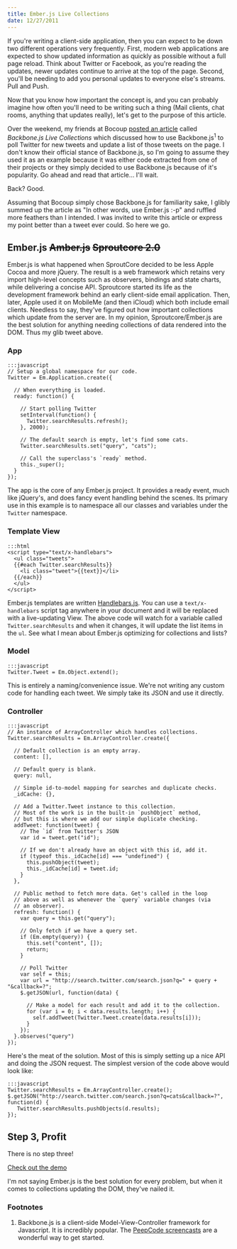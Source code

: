 ```yaml
---
title: Ember.js Live Collections
date: 12/27/2011
---
```


If you're writing a client-side application, then you can expect to be down two different operations very frequently. First, modern web applications are expected to show updated information as quickly as possible without a full page reload. Think about Twitter or Facebook, as you're reading the updates, newer updates continue to arrive at the top of the page. Second, you'll be needing to add you personal updates to everyone else's streams. Pull and Push.

Now that you know how important the concept is, and you can probably imagine how often you'll need to be writing such a thing (Mail clients, chat rooms, anything that updates really), let's get to the purpose of this article.

Over the weekend, my friends at Bocoup [posted an article] called *Backbone.js Live Collections* which discussed how to use Backbone.js<sup>1</sup> to poll Twitter for new tweets and update a list of those tweets on the page. I don't know their official stance of Backbone.js, so I'm going to assume they used it as an example because it was either code extracted from one of their projects or they simply decided to use Backbone.js because of it's popularity. Go ahead and read that article… I'll wait.

Back? Good.

Assuming that Bocoup simply chose Backbone.js for familiarity sake, I glibly summed up the article as "In other words, use Ember.js :-p" and ruffled more feathers than I intended. I was invited to write this article or express my point better than a tweet ever could. So here we go.

## Ember.js <strike>Amber.js</strike> <strike>Sproutcore 2.0</strike>

Ember.js is what happened when SproutCore decided to be less Apple Cocoa and more jQuery. The result is a web framework which retains very import high-level concepts such as observers, bindings and state charts, while delivering a concise API. Sproutcore started its life as the development framework behind an early client-side email application. Then, later, Apple used it on MobileMe (and then iCloud) which both include email clients. Needless to say, they've figured out how important collections which update from the server are. In my opinion, Sproutcore/Ember.js are the best solution for anything needing collections of data rendered into the DOM. Thus my glib tweet above.

### App

    :::javascript
    // Setup a global namespace for our code.
    Twitter = Em.Application.create({

      // When everything is loaded.
      ready: function() {

        // Start polling Twitter
        setInterval(function() {
          Twitter.searchResults.refresh();
        }, 2000);

        // The default search is empty, let's find some cats.
        Twitter.searchResults.set("query", "cats");
        
        // Call the superclass's `ready` method.
        this._super();
      }
    });

The app is the core of any Ember.js project. It provides a ready event, much like jQuery's, and does fancy event handling behind the scenes. Its primary use in this example is to namespace all our classes and variables under the `Twitter` namespace.

### Template View

    :::html
    <script type="text/x-handlebars">
      <ul class="tweets">
      {{#each Twitter.searchResults}}
        <li class="tweet">{{text}}</li>
      {{/each}}
      </ul>
    </script>

Ember.js templates are written [Handlebars.js]. You can use a `text/x-handlebars` script tag anywhere in your document and it will be replaced with a live-updating View. The above code will watch for a variable called `Twitter.searchResults` and when it changes, it will update the list items in the `ul`. See what I mean about Ember.js optimizing for collections and lists?

### Model

    :::javascript
    Twitter.Tweet = Em.Object.extend();

This is entirely a naming/convenience issue. We're not writing any custom code for handling each tweet. We simply take its JSON and use it directly. 

### Controller

    :::javascript
    // An instance of ArrayController which handles collections.
    Twitter.searchResults = Em.ArrayController.create({

      // Default collection is an empty array.
      content: [],

      // Default query is blank.
      query: null,

      // Simple id-to-model mapping for searches and duplicate checks.
      _idCache: {},

      // Add a Twitter.Tweet instance to this collection.
      // Most of the work is in the built-in `pushObject` method,
      // but this is where we add our simple duplicate checking.
      addTweet: function(tweet) {
        // The `id` from Twitter's JSON
        var id = tweet.get("id");

        // If we don't already have an object with this id, add it.
        if (typeof this._idCache[id] === "undefined") {
          this.pushObject(tweet);
          this._idCache[id] = tweet.id;
        }
      },

      // Public method to fetch more data. Get's called in the loop
      // above as well as whenever the `query` variable changes (via
      // an observer).
      refresh: function() {
        var query = this.get("query");

        // Only fetch if we have a query set.
        if (Em.empty(query)) {
          this.set("content", []);
          return;
        }
        
        // Poll Twitter
        var self = this;
        var url = "http://search.twitter.com/search.json?q=" + query + "&callback=?";
        $.getJSON(url, function(data) {

          // Make a model for each result and add it to the collection.
          for (var i = 0; i < data.results.length; i++) {
            self.addTweet(Twitter.Tweet.create(data.results[i]));
          }
        });
      }.observes("query")
    });

Here's the meat of the solution. Most of this is simply setting up a nice API and doing the JSON request. The simplest version of the code above would look like:

    :::javascript
    Twitter.searchResults = Em.ArrayController.create();
    $.getJSON("http://search.twitter.com/search.json?q=cats&callback=?", function(d) {
       Twitter.searchResults.pushObjects(d.results);
    });

## Step 3, Profit

There is no step three!

[Check out the demo]

I'm not saying Ember.js is the best solution for every problem, but when it comes to collections updating the DOM, they've nailed it.

### Footnotes

1. Backbone.js is a client-side Model-View-Controller framework for Javascript. It is incredibly popular. The [PeepCode screencasts] are a wonderful way to get started.

[posted an article]: http://weblog.bocoup.com/backbone-live-collections
[PeepCode screencasts]: http://peepcode.com/products/backbone-js
[Handlebars.js]: http://www.handlebarsjs.com/
[Check out the demo]: /projects/emberjs-live-collection.html